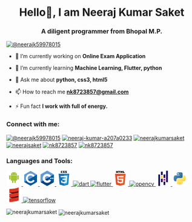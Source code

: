 <h1 align="center">Hello👋, I am Neeraj Kumar Saket</h1>
<h3 align="center">A diligent programmer from Bhopal M.P.</h3>

<p align="left"> <a href="https://twitter.com/@neerajk59978015" target="blank"><img src="https://img.shields.io/twitter/follow/@neerajk59978015?logo=twitter&style=for-the-badge" alt="@neerajk59978015" /></a> </p>

- 🔭 I’m currently working on **Online Exam Application**

- 🌱 I’m currently learning **Machine Learning, Flutter, python**

- 💬 Ask me about **python, css3, html5**

- 📫 How to reach me **nk8723857@gmail.com**

- ⚡ Fun fact **I work with full of energy.**

<h3 align="left">Connect with me:</h3>
<p align="left">
<a href="https://twitter.com/@neerajk59978015" target="blank"><img align="center" src="https://raw.githubusercontent.com/rahuldkjain/github-profile-readme-generator/master/src/images/icons/Social/twitter.svg" alt="@neerajk59978015" height="30" width="40" /></a>
<a href="https://www.linkedin.com/in/neeraj-kumar-saket-cse" target="blank"><img align="center" src="https://raw.githubusercontent.com/rahuldkjain/github-profile-readme-generator/master/src/images/icons/Social/linked-in-alt.svg" alt="neeraj-kumar-a207a0233" height="30" width="40" /></a>
<a href="https://kaggle.com/neerajkumarsaket" target="blank"><img align="center" src="https://raw.githubusercontent.com/rahuldkjain/github-profile-readme-generator/master/src/images/icons/Social/kaggle.svg" alt="neerajkumarsaket" height="30" width="40" /></a>
<a href="https://www.codechef.com/users/neerajsaket" target="blank"><img align="center" src="https://cdn.jsdelivr.net/npm/simple-icons@3.1.0/icons/codechef.svg" alt="neerajsaket" height="30" width="40" /></a>
<a href="https://www.hackerrank.com/nk8723857" target="blank"><img align="center" src="https://raw.githubusercontent.com/rahuldkjain/github-profile-readme-generator/master/src/images/icons/Social/hackerrank.svg" alt="nk8723857" height="30" width="40" /></a>
<a href="https://auth.geeksforgeeks.org/user/nk8723857" target="blank"><img align="center" src="https://raw.githubusercontent.com/rahuldkjain/github-profile-readme-generator/master/src/images/icons/Social/geeks-for-geeks.svg" alt="nk8723857" height="30" width="40" /></a>
</p>

<h3 align="left">Languages and Tools:</h3>
<p align="left"> <a href="https://developer.android.com" target="_blank" rel="noreferrer"> <img src="https://raw.githubusercontent.com/devicons/devicon/master/icons/android/android-original-wordmark.svg" alt="android" width="40" height="40"/> </a> <a href="https://www.cprogramming.com/" target="_blank" rel="noreferrer"> <img src="https://raw.githubusercontent.com/devicons/devicon/master/icons/c/c-original.svg" alt="c" width="40" height="40"/> </a> <a href="https://www.w3schools.com/cpp/" target="_blank" rel="noreferrer"> <img src="https://raw.githubusercontent.com/devicons/devicon/master/icons/cplusplus/cplusplus-original.svg" alt="cplusplus" width="40" height="40"/> </a> <a href="https://www.w3schools.com/css/" target="_blank" rel="noreferrer"> <img src="https://raw.githubusercontent.com/devicons/devicon/master/icons/css3/css3-original-wordmark.svg" alt="css3" width="40" height="40"/> </a> <a href="https://dart.dev" target="_blank" rel="noreferrer"> <img src="https://www.vectorlogo.zone/logos/dartlang/dartlang-icon.svg" alt="dart" width="40" height="40"/> </a> <a href="https://flutter.dev" target="_blank" rel="noreferrer"> <img src="https://www.vectorlogo.zone/logos/flutterio/flutterio-icon.svg" alt="flutter" width="40" height="40"/> </a> <a href="https://www.w3.org/html/" target="_blank" rel="noreferrer"> <img src="https://raw.githubusercontent.com/devicons/devicon/master/icons/html5/html5-original-wordmark.svg" alt="html5" width="40" height="40"/> </a> <a href="https://opencv.org/" target="_blank" rel="noreferrer"> <img src="https://www.vectorlogo.zone/logos/opencv/opencv-icon.svg" alt="opencv" width="40" height="40"/> </a> <a href="https://pandas.pydata.org/" target="_blank" rel="noreferrer"> <img src="https://raw.githubusercontent.com/devicons/devicon/2ae2a900d2f041da66e950e4d48052658d850630/icons/pandas/pandas-original.svg" alt="pandas" width="40" height="40"/> </a> <a href="https://www.python.org" target="_blank" rel="noreferrer"> <img src="https://raw.githubusercontent.com/devicons/devicon/master/icons/python/python-original.svg" alt="python" width="40" height="40"/> </a> <a href="https://www.scala-lang.org" target="_blank" rel="noreferrer"> <img src="https://raw.githubusercontent.com/devicons/devicon/master/icons/scala/scala-original.svg" alt="scala" width="40" height="40"/> </a> <a href="https://www.tensorflow.org" target="_blank" rel="noreferrer"> <img src="https://www.vectorlogo.zone/logos/tensorflow/tensorflow-icon.svg" alt="tensorflow" width="40" height="40"/> </a> </p>

<p><img align="left" src="https://github-readme-stats.vercel.app/api/top-langs?username=neerajkumarsaket&show_icons=true&locale=en&layout=compact" alt="neerajkumarsaket" /></p>

<p>&nbsp;<img align="center" src="https://github-readme-stats.vercel.app/api?username=neerajkumarsaket&show_icons=true&locale=en" alt="neerajkumarsaket" /></p>
